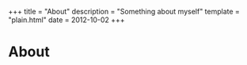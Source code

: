 +++
title = "About"
description = "Something about myself"
template = "plain.html"
date = 2012-10-02
+++

# About

